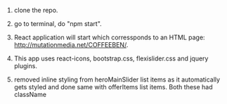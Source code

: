 1. clone the repo.

2. go to terminal, do "npm start".

3. React application will start which corressponds to an HTML page: http://mutationmedia.net/COFFEEBEN/.

4. This app uses react-icons, bootstrap.css, flexislider.css and jquery plugins.

5. removed inline styling from heroMainSlider list items as it automatically gets styled and done same with offerItems list items. Both these had className 